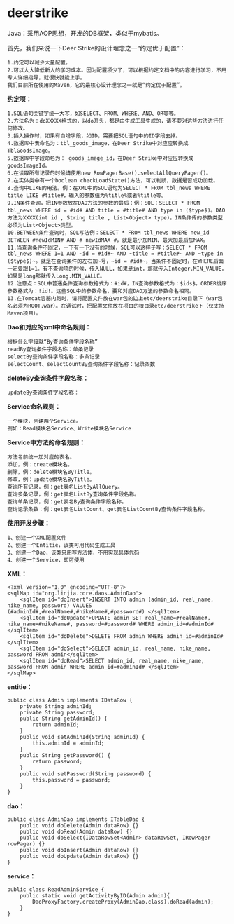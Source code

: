 # deerstrike
Java：采用AOP思想，开发的DB框架，类似于mybatis。


首先，我们来说一下Deer Strike的设计理念之一“约定优于配置”：

	1.约定可以减少大量配置。
	2.可以大大降低新人的学习成本。因为配置项少了，可以根据约定文档中的内容进行学习，不用专人详细指导，就很快就能上手。
	我们目前所在使用的Maven，它的最核心设计理念之一就是“约定优于配置”。

**约定项：**

	1.SQL语句关键字统一大写，如SELECT、FROM、WHERE、AND、OR等等。
	2.方法名为：doXXXXX格式的，以do开头，都是由生成工具生成的，请不要对这些方法进行任何修改。
	3.插入操作时，如果有自增字段，如ID，需要把SQL语句中的ID字段去掉。
	4.数据库中表命名为：tbl_goods_image，在Deer Strike中对应应转换成TblGoodsImage。
	5.数据库中字段命名为： goods_image_id，在Deer Strike中对应应转换成goodsImageId。
	6.在读取所有记录的时候请使用new RowPagerBase().selectAllQueryPager()。
	7.在实体类中有一个boolean checkLoadState()方法，可以判断，数据是否成功加载。
	8.查询中LIKE的用法。例：在XML中的SQL语句为SELECT * FROM tbl_news WHERE title LIKE #title#，输入的参数值为%title%或者%title等。
	9.IN条件查询，把IN参数放在DAO方法的参数的最后：例：SQL：SELECT * FROM tbl_news WHERE id = #id# AND title = #title# AND type in ($type$)。DAO方法为XXXX(int id , String title , List<Object> type)。IN条件传的参数类型必须为List<Object>类型。
	10.BETWEEN条件查询时，SQL写法例：SELECT * FROM tbl_news WHERE new_id BETWEEN #newIdMIN# AND # newIdMAX #，就是最小加MIN、最大加最后加MAX。
	11.当查询条件不固定，一下有一下没有的时候，SQL可以这样子写：SELECT * FROM tbl_news WHERE 1=1 AND ~id = #id#~ AND ~title = #title#~ AND ~type in ($type$)~。就是在查询条件的左右加~号，~id = #id#~，当条件不固定时，在WHERE后面一定要跟1=1。有不查询项的时候，传入NULL，如果是int，那就传入Integer.MIN_VALUE，如果是long那就传入Long.MIN_VALUE。
	12.注意点：SQL中普通条件查询参数格式为：#id#，IN查询参数格式为：$ids$，ORDER排序参数格式为：!id!。这些SQL中的参数命名，要和对应DAO方法的参数命名相同。
	13.在Tomcat容器内跑时，请将配置文件放在war包的边上etc/deerstrike目录下（war包名必须为ROOT.war）。在调试时，把配置文件放在项目的根目录etc/deerstrike下（仅支持Maven项目）。

**Dao和对应的xml中命名规则：**

	根据什么字段就“By查询条件字段名称”
	readBy查询条件字段名称：单条记录
	selectBy查询条件字段名称：多条记录
	selectCount、selectCountBy查询条件字段名称：记录条数

**deleteBy查询条件字段名称：**

	updateBy查询条件字段名称：

**Service命名规则：**

	一个模块，创建两个Service。
	例如：Read模块名Service、Write模块名Service

**Service中方法的命名规则：**

	方法名前统一加对应的表名。
	添加，例：create模块名。
	删除，例：delete模块名ByTitle。
	修改，例：update模块名ByTitle。
	查询所有记录，例：get表名ListByAllQuery。
	查询多条记录，例：get表名ListBy查询条件字段名称。
	查询单条记录，例：get表名By查询条件字段名称。
	查询记录条数：例：get表名ListCount、get表名ListCountBy查询条件字段名称。

**使用开发步骤：**

	1、创建一个XML配置文件
	2、创建一个Entitie，该类可用代码生成工具
	3、创建一个Dao，该类只用写方法体，不用实现具体代码
	4、创建一个Service，即可使用

**XML：**

	<?xml version="1.0" encoding="UTF-8"?>
	<sqlMap id="org.linjia.core.daos.AdminDao">
		<sqlItem id="doInsert">INSERT INTO admin (admin_id, real_name, nike_name, password) VALUES (#adminId#,#realName#,#nikeName#,#password#) </sqlItem>
		<sqlItem id="doUpdate">UPDATE admin SET real_name=#realName#, nike_name=#nikeName#, password=#password# WHERE admin_id=#adminId# </sqlItem>
		<sqlItem id="doDelete">DELETE FROM admin WHERE admin_id=#adminId# </sqlItem>
		<sqlItem id="doSelect">SELECT admin_id, real_name, nike_name, password FROM admin</sqlItem>
		<sqlItem id="doRead">SELECT admin_id, real_name, nike_name, password FROM admin WHERE admin_id=#adminId# </sqlItem>
	</sqlMap>

**entitie：**

	public class Admin implements IDataRow {
		private String adminId;
		private String password;
		public String getAdminId() {
			return adminId;
		}
		public void setAdminId(String adminId) {
			this.adminId = adminId;
		}
		public String getPassword() {
			return password;
		}
		public void setPassword(String password) {
			this.password = password;
		}
	}

**dao：**

	public class AdminDao implements ITableDao {
		public void doDelete(Admin dataRow) {}
		public void doRead(Admin dataRow) {}
		public void doSelect(IDataRowSet<Admin> dataRowSet, IRowPager rowPager) {}
		public void doInsert(Admin dataRow) {}
		public void doUpdate(Admin dataRow) {}
	}

**service：**

	public class ReadAdminService {
		public static void getActivityByID(Admin admin){
			DaoProxyFactory.createProxy(AdminDao.class).doRead(admin);
		}
	}
